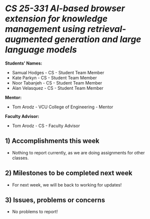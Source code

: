 # *CS 25-331 AI-based browser extension for knowledge management using retrieval-augmented generation and large language models*

**Students' Names:**
   - Samual Hodges - CS - Student Team Member
   - Kate Parkyn - CS - Student Team Member
   - Noor Tabanjeh - CS - Student Team Member
   - Alan Velasquez - CS - Student Team Member

**Mentor:**
   - Tom Arodz  - VCU College of Engineering - Mentor

**Faculty Advisor:**
   - Tom Arodz - CS - Faculty Advisor

## 1) Accomplishments this week ##
   - Nothing to report currently, as we are doing assignments for other classes.

## 2) Milestones to be completed next week ##
   - For next week, we will be back to working for updates!

## 3) Issues, problems or concerns ##
   - No problems to report!
   


